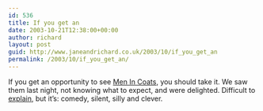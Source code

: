 ```yaml
---
id: 536
title: If you get an
date: 2003-10-21T12:38:00+00:00
author: richard
layout: post
guid: http://www.janeandrichard.co.uk/2003/10/if_you_get_an
permalink: /2003/10/if_you_get_an/
---
```

If you get an opportunity to see [Men In Coats](http://www.menincoats.co.uk/), you should take it. We saw them last night, not knowing what to expect, and were delighted. Difficult to [explain](http://www.chortle.co.uk/comics/comics.html), but it&#8217;s: comedy, silent, silly and clever.